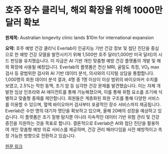 # 호주 장수 클리닉, 해외 확장을 위해 1000만 달러 확보

**원제목:** Australian longevity clinic lands $10m for international expansion

**요약:** 호주 예방 건강 클리닉 Everlab이 인공지능 기반 건강 정보 및 첨단 진단을 중심으로 한 예방 건강 모델을 발전시키기 위해 1,500만 호주 달러(1,000만 미국 달러)의 시드 펀딩을 유치했습니다. 이 자금은 AI 기반 개인 맞춤형 예방 건강 플랫폼의 개발 및 해외 확장에 사용될 예정입니다.  Everlab의 플랫폼은 전신 MRI, 골밀도 측정, VO₂ max 검사 등 광범위한 검사와 AI 기반 데이터 분석, 의사와의 디지털 상담을 통합합니다.  1,000명의 회원 데이터 분석 결과, 4명 중 1명 이상이 이상 범위의 바이오마커 수치를 보였고, 2.5%는 막힌 동맥, 초기 암 등 심각한 건강 문제를 발견했습니다. 이는 자체 개발한 임상 인프라와 AI 에이전트를 통해 가능해졌으며, 이를 통해 위험 요소를 조기에 식별하고 맞춤형 중재를 제안합니다.  회원들은 계층화된 회원 구조를 통해 다양한 서비스를 이용할 수 있으며,  혈액 바이오마커 검사부터 포괄적인 장수 서비스까지 제공됩니다. Everlab은 수만 명의 대기자 명단을 확보하고 있으며, 올해 20배의 성장을 예상하고 있습니다.  이 플랫폼은 조기 질병 탐지뿐 아니라 지속적인 데이터 기반 위험 관리 및 건강 증진을 지원하는 것을 목표로 합니다.  결론적으로 Everlab은 AI와 첨단 진단을 활용하여 개인 맞춤형 예방 의료 서비스를 제공하며, 건강 관리 패러다임을 사전 예방적이고 측정 가능한 방향으로 전환하고 있습니다.

[원문 링크](https://longevity.technology/news/australian-longevity-clinic-lands-10m-for-international-expansion/)
